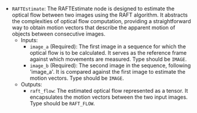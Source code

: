 - `RAFTEstimate`: The RAFTEstimate node is designed to estimate the optical flow between two images using the RAFT algorithm. It abstracts the complexities of optical flow computation, providing a straightforward way to obtain motion vectors that describe the apparent motion of objects between consecutive images.
    - Inputs:
        - `image_a` (Required): The first image in a sequence for which the optical flow is to be calculated. It serves as the reference frame against which movements are measured. Type should be `IMAGE`.
        - `image_b` (Required): The second image in the sequence, following 'image_a'. It is compared against the first image to estimate the motion vectors. Type should be `IMAGE`.
    - Outputs:
        - `raft_flow`: The estimated optical flow represented as a tensor. It encapsulates the motion vectors between the two input images. Type should be `RAFT_FLOW`.
